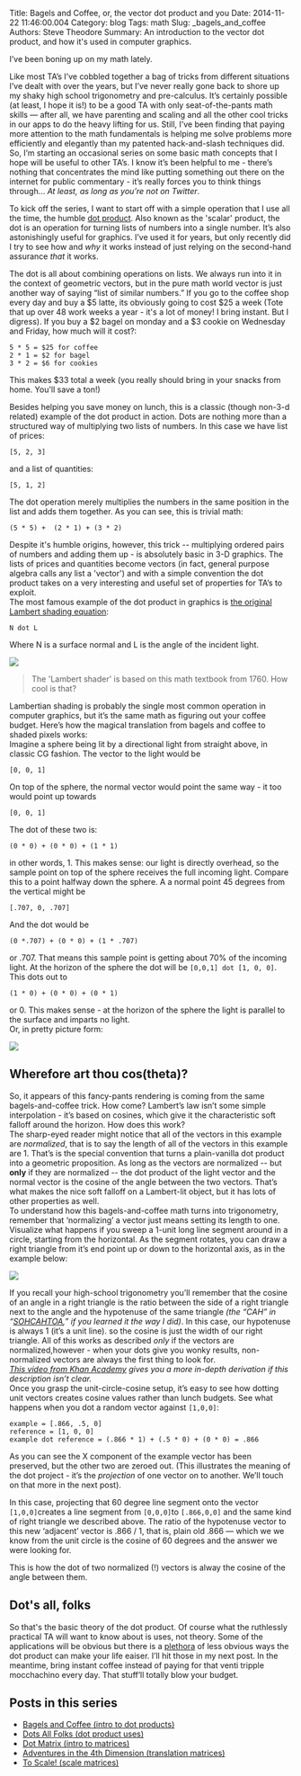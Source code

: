 Title: Bagels and Coffee, or, the vector dot product and you
Date: 2014-11-22 11:46:00.004
Category: blog
Tags: math
Slug: _bagels_and_coffee
Authors: Steve Theodore
Summary: An introduction to the vector dot product, and how it's used in computer graphics.

I’ve been boning up on my math lately.   

Like most TA’s I’ve cobbled together a bag of tricks from different situations I’ve dealt with over the years, but I’ve never really gone back to shore up my shaky high school trigonometry and pre-calculus. It’s certainly possible (at least, I hope it is!) to be a good TA with only seat-of-the-pants math skills — after all, we have parenting and scaling and all the other cool tricks in our apps to do the heavy lifting for us. Still, I’ve been finding that paying more attention to the math fundamentals is helping me solve problems more efficiently and elegantly than my patented hack-and-slash techniques did.  
So, I’m starting an occasional series on some basic math concepts that I hope will be useful to other TA’s. I know it’s been helpful to me - there’s nothing that concentrates the mind like putting something out there on the internet for public commentary - it’s really forces you to think things through… _At least, as long as you’re not on Twitter_.  
  
  
To kick off the series, I want to start off with a simple operation that I use all the time, the humble [dot product](http://en.wikipedia.org/wiki/Dot_product). Also known as the 'scalar' product, the dot is an operation for turning lists of numbers into a single number. It’s also astonishingly useful for graphics. I’ve used it for years, but only recently did I try to see how and _why_ it works instead of just relying on the second-hand assurance _that_ it works.  

The dot is all about combining operations on lists. We always run into it in the context of geometric vectors, but in the pure math world vector is just another way of saying “list of similar numbers.” If you go to the coffee shop every day and buy a $5 latte, its obviously going to cost $25 a week (Tote that up over 48 work weeks a year - it's a lot of money! I bring instant. But I digress). If you buy a $2 bagel on monday and a $3 cookie on Wednesday and Friday, how much will it cost?:  

    
    
    5 * 5 = $25 for coffee  
    2 * 1 = $2 for bagel  
    3 * 2 = $6 for cookies  
    

This makes $33 total a week (you really should bring in your snacks from home. You'll save a ton!)   

Besides helping you save money on lunch, this is a classic (though non-3-d related) example of the dot product in action. Dots are nothing more than a structured way of multiplying two lists of numbers. In this case we have list of prices:  

    
    
    [5, 2, 3]  
    

and a list of quantities:  

    
    
    [5, 1, 2]  
    

The dot operation merely multiplies the numbers in the same position in the list and adds them together. As you can see, this is trivial math:  

    
    
    (5 * 5) +  (2 * 1) + (3 * 2)  
      
    

Despite it's humble origins, however, this trick -- multiplying ordered pairs of numbers and adding them up - is absolutely basic in 3-D graphics. The lists of prices and quantities become vectors (in fact, general purpose algebra calls any list a 'vector') and with a simple convention the dot product takes on a very interesting and useful set of properties for TA’s to exploit.  
The most famous example of the dot product in graphics is [the original Lambert shading equation](http://en.wikipedia.org/wiki/Lambertian_reflectance):  
    
    N dot L  
    

Where N is a surface normal and L is the angle of the incident light.   
  
  
[![](http://upload.wikimedia.org/wikipedia/commons/thumb/0/03/VisualPhotometry_Fig2_from_Lambert'sPhotometria.jpg/2880px-VisualPhotometry_Fig2_from_Lambert'sPhotometria.jpg)](http://upload.wikimedia.org/wikipedia/commons/thumb/0/03/VisualPhotometry_Fig2_from_Lambert'sPhotometria.jpg/2880px-VisualPhotometry_Fig2_from_Lambert'sPhotometria.jpg)  
  
> The 'Lambert shader' is based on this math textbook from 1760. How cool is that?  
  
Lambertian shading is probably the single most common operation in computer graphics, but it’s the same math as figuring out your coffee budget. Here’s how the magical translation from bagels and coffee to shaded pixels works:  
Imagine a sphere being lit by a directional light from straight above, in classic CG fashion. The vector to the light would be   

    
    
    [0, 0, 1]  
    

On top of the sphere, the normal vector would point the same way - it too would point up towards  

    
    
    [0, 0, 1]  
    

The dot of these two is:  

    
    
    (0 * 0) + (0 * 0) + (1 * 1)   
    

in other words, 1. This makes sense: our light is directly overhead, so the sample point on top of the sphere receives the full incoming light. Compare this to a point halfway down the sphere. A a normal point 45 degrees from the vertical might be   

    
    
    [.707, 0, .707]  
    

And the dot would be  

    
    
    (0 *.707) + (0 * 0) + (1 * .707)  
    

or .707. That means this sample point is getting about 70% of the incoming light. At the horizon of the sphere the dot will be `[0,0,1] dot [1, 0, 0]`. This dots out to   

    
    
    (1 * 0) + (0 * 0) + (0 * 1)   
    

or 0. This makes sense - at the horizon of the sphere the light is parallel to the surface and imparts no light.  
Or, in pretty picture form:  


[![](http://www.upvector.com/pages/Tutorials/Intro%20to%20Shaders/images/lambert1.gif)](http://www.upvector.com/pages/Tutorials/Intro%20to%20Shaders/images/lambert1.gif)

  


## Wherefore art thou cos(theta)?

So, it appears of this fancy-pants rendering is coming from the same bagels-and-coffee trick. How come? Lambert’s law isn’t some simple interpolation - it’s based on cosines, which give it the characteristic soft falloff around the horizon. How does this work?  
The sharp-eyed reader might notice that all of the vectors in this example are _normalized_, that is to say the length of all of the vectors in this example are 1. That’s is the special convention that turns a plain-vanilla dot product into a geometric proposition. As long as the vectors are normalized -- but **only** if they are normalized -- the dot product of the light vector and the normal vector is the cosine of the angle between the two vectors. That’s what makes the nice soft falloff on a Lambert-lit object, but it has lots of other properties as well.  
To understand how this bagels-and-coffee math turns into trigonometry, remember that ‘normalizing’ a vector just means setting its length to one. Visualize what happens if you sweep a 1-unit long line segment around in a circle, starting from the horizontal. As the segment rotates, you can draw a right triangle from it’s end point up or down to the horizontal axis, as in the example below:  
  


[![](http://www.mathsisfun.com/geometry/images/circle-unit-sct.gif)](http://www.mathsisfun.com/geometry/images/circle-unit-sct.gif)

  
If you recall your high-school trigonometry you’ll remember that the cosine of an angle in a right triangle is the ratio between the side of a right triangle next to the angle and the hypotenuse of the same triangle _(the “CAH” in “[SOHCAHTOA](http://www.mathwords.com/s/sohcahtoa.htm),” if you learned it the way I did)_. In this case, our hypotenuse is always 1 (it’s a unit line). so  the cosine is just the width of our right triangle. All of this works as described _only_ if the vectors are normalized,however - when your dots give you wonky results, non-normalized vectors are always the first thing to look for.  
_[This video from Khan Academy](https://www.youtube.com/watch?v=ZffZvSH285c) gives you a more in-depth derivation if this description isn’t clear._  
Once you grasp the unit-circle-cosine setup, it’s easy to see how dotting unit vectors creates cosine values rather than lunch budgets. See what happens when you dot a random vector against `[1,0,0]`:  

    
    
    example = [.866, .5, 0]  
    reference = [1, 0, 0]  
    example dot reference = (.866 * 1) + (.5 * 0) + (0 * 0) = .866  
    

As you can see the X component of the example vector has been preserved, but the other two are zeroed out. (This illustrates the meaning of the dot project - it’s the _projection_ of one vector on to another. We’ll touch on that more in the next post).   

In this case, projecting that 60 degree line segment onto the vector `[1,0,0]`creates a line segment from `[0,0,0]`to `[.866,0,0]` and the same kind of right triangle we described above. The ratio of the hypotenuse vector to this new ‘adjacent’ vector is .866 / 1, that is, plain old .866 — which we we know from the unit circle is the cosine of 60 degrees and the answer we were looking for.   

This is how the dot of two normalized (!) vectors is alway the cosine of the angle between them.  


## Dot's all, folks

So that's the basic theory of the dot product. Of course what the ruthlessly practical TA will want to know about is uses, not theory. Some of the applications will be obvious but there is a [plethora](https://www.youtube.com/watch?v=-mTUmczVdik) of less obvious ways the dot product can make your life eaiser. I’ll hit those in my next post.  In the meantime, bring instant coffee instead of paying for that venti tripple mocchachino every day. That stuff’ll totally blow your budget.  
  


##  Posts in this series

  * [Bagels and Coffee (intro to dot products)](http://techartsurvival.blogspot.com/2014/11/bagels-and-coffee-or-vector-dot-product.html)
  * [Dots All Folks (dot product uses)](http://techartsurvival.blogspot.com/2014/11/dots-all-folks.html)
  * [Dot Matrix (intro to matrices)](http://techartsurvival.blogspot.com/2014/12/dot-matrix.html)
  * [Adventures in the 4th Dimension (translation matrices)](http://techartsurvival.blogspot.com/2014/12/adventures-in-4th-dimension.html)
  * [To Scale! (scale matrices)](http://techartsurvival.blogspot.com/2015/01/to-scale.html)

  


